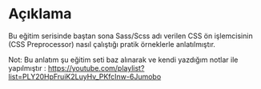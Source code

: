 # Açıklama 

Bu eğitim serisinde baştan sona Sass/Scss adı verilen CSS ön işlemcisinin (CSS Preprocessor) nasıl çalıştığı pratik örneklerle anlatılmıştır. 

Not: Bu anlatım şu eğitim seti baz alınarak ve kendi yazdığım notlar ile yapılmıştır : https://youtube.com/playlist?list=PLY20HpFruiK2LuyHv_PKfcInw-6Jumobo